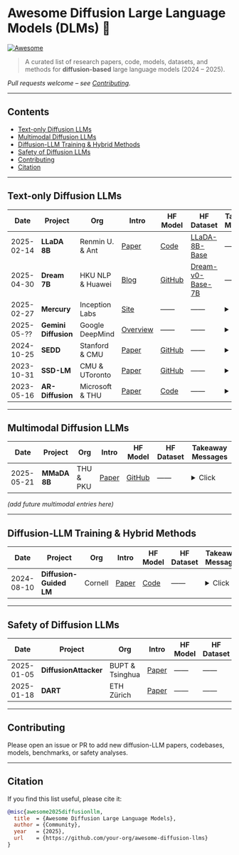 # Awesome Diffusion Large Language Models (DLMs) 🎈

[![Awesome](https://cdn.rawgit.com/sindresorhus/awesome/d7305f38d29fed78fa85652e3a63e154dd8e8829/media/badge.svg)](https://github.com/sindresorhus/awesome)

> A curated list of research papers, code, models, datasets, and methods for **diffusion-based** large language models (2024 – 2025).

*Pull requests welcome – see [Contributing](#contributing).*

---

## Contents
- [Text-only Diffusion LLMs](#text-only-diffusion-llms)
- [Multimodal Diffusion LLMs](#multimodal-diffusion-llms)
- [Diffusion-LLM Training & Hybrid Methods](#diffusion-llm-training--hybrid-methods)
- [Safety of Diffusion LLMs](#safety-of-diffusion-llms)
- [Contributing](#contributing)
- [Citation](#citation)

---

## Text-only Diffusion LLMs

| Date | Project | Org | Intro | HF Model | HF Dataset | Takeaway Messages |
|------|---------|-----|-------|----------|------------|-------------------|
| 2025-02-14 | **LLaDA 8B** | Renmin U. & Ant | [Paper](https://arxiv.org/abs/2502.09992) | [Code](https://github.com/ML-GSAI/LLaDA) | [LLaDA-8B-Base](https://huggingface.co/GSAI-ML/LLaDA-8B-Base) | —— | <details><summary>Click</summary>First open-source 8 B diffusion LLM; rivals LLaMA-3 8B, fixes reversal-curse. :contentReference[oaicite:0]{index=0}</details> |
| 2025-04-30 | **Dream 7B** | HKU NLP & Huawei | [Blog](https://hkunlp.github.io/blog/2025/dream/) | [GitHub](https://github.com/HKUNLP/Dream) | [Dream-v0-Base-7B](https://huggingface.co/Dream-org/Dream-v0-Base-7B) | —— | <details><summary>Click</summary>Weight-reuse + context-adaptive noise yields 7 B model matching AR peers, strong planning. :contentReference[oaicite:1]{index=1}</details> |
| 2025-02-27 | **Mercury** | Inception Labs | [Site](https://www.inceptionlabs.ai/introducing-mercury) | —— | —— | <details><summary>Click</summary>Commercial dLLM family; >1 000 tok/s on H100 (≈10× AR speed) with GPT-4-mini-level quality. :contentReference[oaicite:2]{index=2}</details> |
| 2025-05-?? | **Gemini Diffusion** | Google DeepMind | [Overview](https://deepmind.com/research/highlighted-research) | —— | —— | <details><summary>Click</summary>Prototype text diffusion model shown to match Google’s fastest LLM quality while cutting latency. :contentReference[oaicite:3]{index=3}</details> |
| 2024-10-25 | **SEDD** | Stanford & CMU | [Paper](https://arxiv.org/abs/2310.16834) | [GitHub](https://github.com/louaaron/Score-Entropy-Discrete-Diffusion) | —— | <details><summary>Click</summary>Score-Entropy loss closes perplexity gap; SEDD beats GPT-2 on perplexity with 4×-32× fewer evals. :contentReference[oaicite:4]{index=4}</details> |
| 2023-10-31 | **SSD-LM** | CMU & UToronto | [Paper](https://arxiv.org/abs/2210.17432) | [GitHub](https://github.com/xhan77/ssd-lm) | —— | <details><summary>Click</summary>Semi-autoregressive blocks + simplex diffusion → GPT-2-level quality; modular controllable generation. :contentReference[oaicite:5]{index=5}</details> |
| 2023-05-16 | **AR-Diffusion** | Microsoft & THU | [Paper](https://arxiv.org/abs/2305.09515) | [Code](https://github.com/microsoft/ProphetNet/tree/master/AR-diffusion) | —— | <details><summary>Click</summary>Position-aware denoising mixes AR ordering with diffusion; up to 100–600× faster vs. GENIE at parity. :contentReference[oaicite:6]{index=6}</details> |

---

## Multimodal Diffusion LLMs

| Date | Project | Org | Intro | HF Model | HF Dataset | Takeaway Messages |
|------|---------|-----|-------|----------|------------|-------------------|
| 2025-05-21 | **MMaDA 8B** | THU & PKU | [Paper](https://arxiv.org/abs/2505.15809) | [GitHub](https://github.com/Gen-Verse/MMaDA) | —— | <details><summary>Click</summary>First unified multimodal diffusion LLM; UniGRPO RL boosts text + vision + T2I; beats SD-XL & LLaMA-3-7B. :contentReference[oaicite:7]{index=7}</details> |

*(add future multimodal entries here)*

---

## Diffusion-LLM Training & Hybrid Methods

| Date | Project | Org | Intro | HF Model | HF Dataset | Takeaway Messages |
|------|---------|-----|-------|----------|------------|-------------------|
| 2024-08-10 | **Diffusion-Guided LM** | Cornell | [Paper](https://arxiv.org/abs/2408.04220) | [Code](https://github.com/justinlovelace/Diffusion-Guided-LM) | —— | <details><summary>Click</summary>Uses diffusion to propose latent guidance that steers an AR LM; improves controllability (toxicity ↓) with minimal overhead. :contentReference[oaicite:8]{index=8}</details> |

---

## Safety of Diffusion LLMs

| Date | Project | Org | Intro | HF Model | HF Dataset | Takeaway Messages |
|------|---------|-----|-------|----------|------------|-------------------|
| 2025-01-05 | **DiffusionAttacker** | BUPT & Tsinghua | [Paper](https://arxiv.org/abs/2412.17522) | —— | —— | <details><summary>Click</summary>First jailbreak attack that *uses* a seq-to-seq diffusion model to rewrite prompts; ↑ ASR vs. AR baselines. :contentReference[oaicite:9]{index=9}</details> |
| 2025-01-18 | **DART** | ETH Zürich | [Paper](https://arxiv.org/abs/2501.08246) | —— | —— | <details><summary>Click</summary>*Text-Diffusion Red-Teaming*: diffusion perturbations with proximity constraints uncover harmful behaviours better than AR methods. :contentReference[oaicite:10]{index=10}</details> |

---

## Contributing

Please open an issue or PR to add new diffusion-LLM papers, codebases, models, benchmarks, or safety analyses.

---

## Citation

If you find this list useful, please cite it:

```bibtex
@misc{awesome2025diffusionllm,
  title  = {Awesome Diffusion Large Language Models},
  author = {Community},
  year   = {2025},
  url    = {https://github.com/your-org/awesome-diffusion-llms}
}
